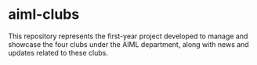 # aiml-clubs
This repository represents the first-year project developed to manage and showcase the four clubs under the AIML department, along with news and updates related to these clubs.
